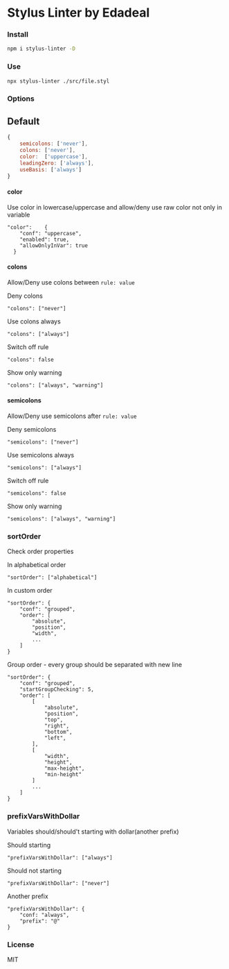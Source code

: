 # Stylus Linter by Edadeal
### Install
```bash
npm i stylus-linter -D
```
### Use
```bash
npx stylus-linter ./src/file.styl
```

### Options
## Default
```js
{
	semicolons: ['never'],
	colons: ['never'],
	color: 	['uppercase'],
	leadingZero: ['always'],
	useBasis: ['always']
}
```
#### color
Use color in lowercase/uppercase and allow/deny use raw color not only in variable
```
"color": 	{
    "conf": "uppercase",
    "enabled": true,
    "allowOnlyInVar": true
  }
```


#### colons
Allow/Deny use colons between `rule: value`

Deny colons
```
"colons": ["never"] 
```

Use colons always
```
"colons": ["always"] 
```

Switch off rule
```
"colons": false 
```

Show only warning
```
"colons": ["always", "warning"] 
```

#### semicolons
Allow/Deny use semicolons after `rule: value`

Deny semicolons
```
"semicolons": ["never"] 
```

Use semicolons always
```
"semicolons": ["always"] 
```

Switch off rule
```
"semicolons": false 
```

Show only warning
```
"semicolons": ["always", "warning"] 
```

### sortOrder
Check order properties

In alphabetical order
```
"sortOrder": ["alphabetical"] 
```

In custom order
```
"sortOrder": {
	"conf": "grouped",
	"order": [
		"absolute",
		"position",
		"width",
		...
	]
}
```

Group order - every group should be separated with new line
```
"sortOrder": {
	"conf": "grouped",
	"startGroupChecking": 5,
	"order": [
		[
			"absolute",
			"position",
			"top",
			"right",
			"bottom",
			"left",
		],
		[
			"width",
			"height",
			"max-height",
			"min-height"
		]
		...
	]
}
```

### prefixVarsWithDollar
Variables should/should't starting with dollar(another prefix)

Should starting
```
"prefixVarsWithDollar": ["always"]
```

Should not starting
```
"prefixVarsWithDollar": ["never"]
```

Another prefix
```
"prefixVarsWithDollar": {
	"conf: "always",
	"prefix": "@"
}
```

### License
MIT
